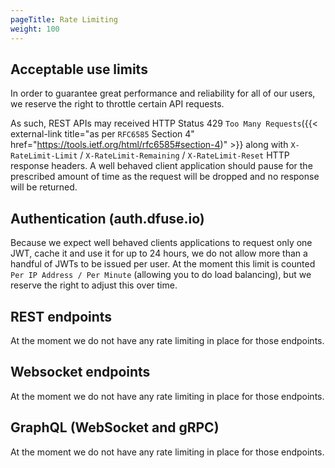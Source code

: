 ```yaml
---
pageTitle: Rate Limiting
weight: 100
---
```


## Acceptable use limits

In order to guarantee great performance and reliability for all of our users, we reserve the right to throttle certain API requests.

As such, REST APIs may received HTTP Status 429 `Too Many Requests`({{< external-link title="as per `RFC6585` Section 4" href="https://tools.ietf.org/html/rfc6585#section-4)" >}} along with `X-RateLimit-Limit` / `X-RateLimit-Remaining` / `X-RateLimit-Reset` HTTP response headers. A well behaved client application should pause for the prescribed amount of time as the request will be dropped and no response will be returned.

## Authentication (auth.dfuse.io)

Because we expect well behaved clients applications to request only one JWT, cache it and use it for up to 24 hours, we do not allow more than a handful of JWTs to be issued per user. At the moment this limit is counted `Per IP Address / Per Minute` (allowing you to do load balancing), but we reserve the right to adjust this over time.

## REST endpoints

At the moment we do not have any rate limiting in place for those endpoints.

## Websocket endpoints

At the moment we do not have any rate limiting in place for those endpoints.

## GraphQL (WebSocket and gRPC)

At the moment we do not have any rate limiting in place for those endpoints.
